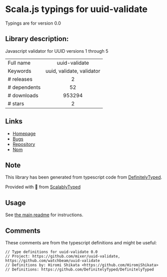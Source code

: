 
# Scala.js typings for uuid-validate

Typings are for version 0.0

## Library description:
Javascript validator for UUID versions 1 through 5

|                    |                 |
| ------------------ | :-------------: |
| Full name          | uuid-validate |
| Keywords           | uuid, validate, validator |
| # releases         | 2 |
| # dependents       | 52 |
| # downloads        | 953294 |
| # stars            | 2 |

## Links
- [Homepage](https://github.com/WatchBeam/uuid-validate)
- [Bugs](https://github.com/WatchBeam/uuid-validate/issues)
- [Repository](https://github.com/WatchBeam/uuid-validate)
- [Npm](https://www.npmjs.com/package/uuid-validate)
    


## Note
This library has been generated from typescript code from [DefinitelyTyped](https://definitelytyped.org).

Provided with :purple_heart: from [ScalablyTyped](https://github.com/oyvindberg/ScalablyTyped)

## Usage
See [the main readme](../../readme.md) for instructions.

## Comments

These comments are from the typescript definitions and might be useful:
```
// Type definitions for uuid-validate 0.0
// Project: https://github.com/mixer/uuid-validate, https://github.com/watchbeam/uuid-validate
// Definitions by: Hiromi Shikata <https://github.com/HiromiShikata>
// Definitions: https://github.com/DefinitelyTyped/DefinitelyTyped

```


